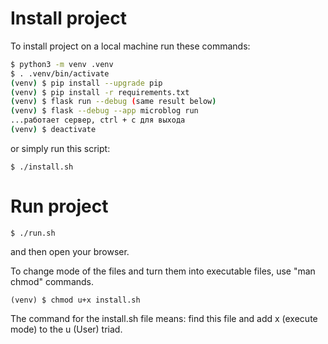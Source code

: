# Install project

To install project on a local machine run these commands:
```bash
$ python3 -m venv .venv
$ . .venv/bin/activate
(venv) $ pip install --upgrade pip
(venv) $ pip install -r requirements.txt
(venv) $ flask run --debug (same result below)
(venv) $ flask --debug --app microblog run
...работает сервер, ctrl + c для выхода
(venv) $ deactivate
```

or simply run this script:
```
$ ./install.sh
```

# Run project
```
$ ./run.sh
```

and then  open your browser.

To change mode of the files and turn them into executable files, use "man chmod" commands.
```
(venv) $ chmod u+x install.sh 
```
The command for the install.sh file means: find this file and add x (execute mode) to the u (User) triad.